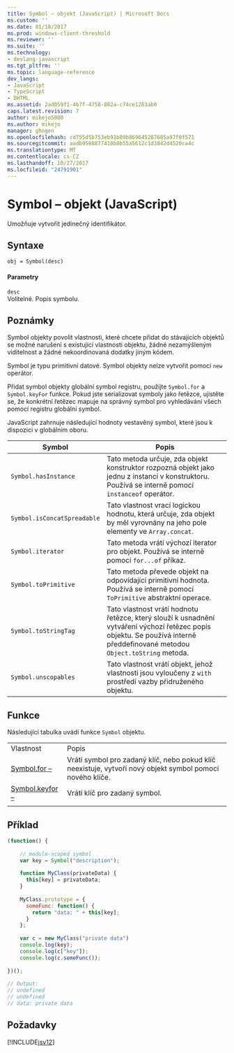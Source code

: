 ```yaml
---
title: Symbol – objekt (JavaScript) | Microsoft Docs
ms.custom: ''
ms.date: 01/18/2017
ms.prod: windows-client-threshold
ms.reviewer: ''
ms.suite: ''
ms.technology:
- devlang-javascript
ms.tgt_pltfrm: ''
ms.topic: language-reference
dev_langs:
- JavaScript
- TypeScript
- DHTML
ms.assetid: 2ad059f1-4b7f-4758-882a-c74ce1283ab0
caps.latest.revision: 7
author: mikejo5000
ms.author: mikejo
manager: ghogen
ms.openlocfilehash: cd755d5b753eb91b89b869645287685a97f8f571
ms.sourcegitcommit: aadb9588877418b8b55a5612c1d3842d4520ca4c
ms.translationtype: MT
ms.contentlocale: cs-CZ
ms.lasthandoff: 10/27/2017
ms.locfileid: "24791901"
---
```

# <a name="symbol-object-javascript"></a>Symbol – objekt (JavaScript)
Umožňuje vytvořit jedinečný identifikátor.  
  
## <a name="syntax"></a>Syntaxe  
  
```  
obj = Symbol(desc)  
```  
  
#### <a name="parameters"></a>Parametry  
 `desc`  
 Volitelné. Popis symbolu.  
  
## <a name="remarks"></a>Poznámky  
 Symbol objekty povolit vlastnosti, které chcete přidat do stávajících objektů se možné narušení s existující vlastnosti objektu, žádné nezamýšleným viditelnost a žádné nekoordinovaná dodatky jiným kódem.  
  
 Symbol je typu primitivní datové. Symbol objekty nelze vytvořit pomocí `new` operátor.  
  
 Přidat symbol objekty globální symbol registru, použijte `Symbol.for` a `Symbol.keyFor` funkce. Pokud jste serializovat symboly jako řetězce, ujistěte se, že konkrétní řetězec mapuje na správný symbol pro vyhledávání všech pomocí registru globální symbol.  
  
 JavaScript zahrnuje následující hodnoty vestavěný symbol, které jsou k dispozici v globálním oboru.  
  
|Symbol|Popis|  
|------------|-----------------|  
|`Symbol.hasInstance`|Tato metoda určuje, zda objekt konstruktor rozpozná objekt jako jednu z instancí v konstruktoru. Používá se interně pomocí `instanceof` operátor.|  
|`Symbol.isConcatSpreadable`|Tato vlastnost vrací logickou hodnotu, která určuje, zda objekt by měl vyrovnány na jeho pole elementy ve `Array.concat`.|  
|`Symbol.iterator`|Tato metoda vrátí výchozí iterator pro objekt. Používá se interně pomocí `for...of` příkaz.|  
|`Symbol.toPrimitive`|Tato metoda převede objekt na odpovídající primitivní hodnota. Používá se interně pomocí `ToPrimitive` abstraktní operace.|  
|`Symbol.toStringTag`|Tato vlastnost vrátí hodnotu řetězce, který slouží k usnadnění vytváření výchozí řetězec popis objektu. Se používá interně předdefinované metodou `Object.toString` metoda.|  
|`Symbol.unscopables`|Tato vlastnost vrátí objekt, jehož vlastnosti jsou vyloučeny z `with` prostředí vazby přidruženého objektu.|  
  
## <a name="functions"></a>Funkce  
 Následující tabulka uvádí funkce `Symbol` objektu.  
  
|||  
|-|-|  
|Vlastnost|Popis|  
|[Symbol.for –](../../javascript/reference/symbol-for-function-javascript.md)|Vrátí symbol pro zadaný klíč, nebo pokud klíč neexistuje, vytvoří nový objekt symbol pomocí nového klíče.|  
|[Symbol.keyfor –](../../javascript/reference/symbol-keyfor-function-javascript.md)|Vrátí klíč pro zadaný symbol.|  
|||  
  
## <a name="example"></a>Příklad  
  
```JavaScript  
(function() {  
  
    // module-scoped symbol  
    var key = Symbol("description");  
  
    function MyClass(privateData) {  
      this[key] = privateData;  
    }  
  
    MyClass.prototype = {  
      someFunc: function() {  
        return "data: " + this[key];  
      }  
    };  
  
    var c = new MyClass("private data")  
    console.log(key);  
    console.log(c["key"]);  
    console.log(c.someFunc());  
  
})();  
  
// Output:  
// undefined  
// undefined  
// data: private data  
```  
  
## <a name="requirements"></a>Požadavky  
 [!INCLUDE[jsv12](../../javascript/reference/includes/jsv12-md.md)]